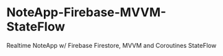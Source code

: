 # NoteApp-Firebase-MVVM-StateFlow
Realtime NoteApp w/ Firebase Firestore, MVVM and Coroutines StateFlow
